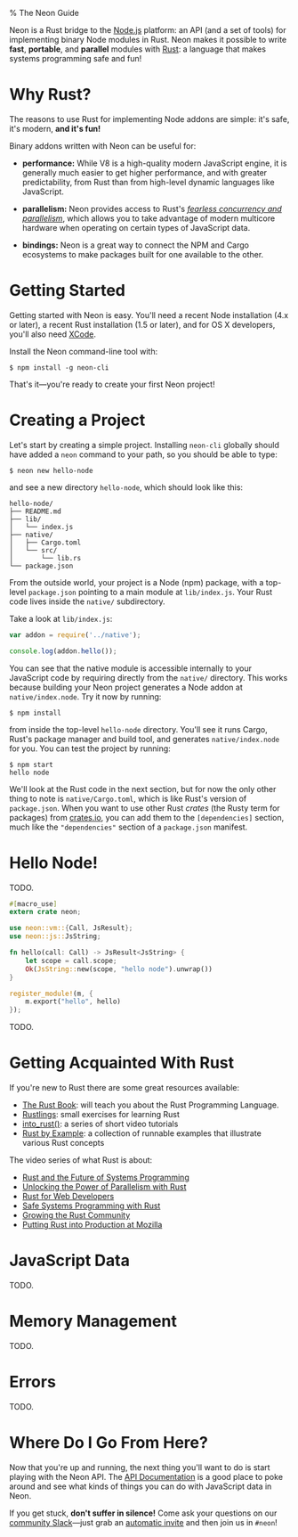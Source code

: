 % The Neon Guide

Neon is a Rust bridge to the [Node.js](http://nodejs.org) platform: an
API (and a set of tools) for implementing binary Node modules in
Rust. Neon makes it possible to write **fast**, **portable**, and
**parallel** modules with [Rust](http://www.rust-lang.org): a language
that makes systems programming safe and fun!

# Why Rust?

The reasons to use Rust for implementing Node addons are simple: it's
safe, it's modern, **and it's fun!**

Binary addons written with Neon can be useful for:

* **performance:** While V8 is a high-quality modern JavaScript
engine, it is generally much easier to get higher performance, and
with greater predictability, from Rust than from high-level dynamic
languages like JavaScript.

* **parallelism:** Neon provides access to Rust's [_fearless
concurrency and
parallelism_](http://blog.rust-lang.org/2015/04/10/Fearless-Concurrency.html),
which allows you to take advantage of modern multicore hardware when
operating on certain types of JavaScript data.

* **bindings:** Neon is a great way to connect the NPM and Cargo
ecosystems to make packages built for one available to the other.

# Getting Started

Getting started with Neon is easy. You'll need a recent Node
installation (4.x or later), a recent Rust installation (1.5 or
later), and for OS X developers, you'll also need
[XCode](https://developer.apple.com/xcode/).

Install the Neon command-line tool with:

```shell
$ npm install -g neon-cli
```

That's it—you're ready to create your first Neon project!

# Creating a Project

Let's start by creating a simple project. Installing `neon-cli`
globally should have added a `neon` command to your path, so you
should be able to type:

```shell
$ neon new hello-node
```

and see a new directory `hello-node`, which should look like this:

```text
hello-node/
├── README.md
├── lib/
│   └── index.js
├── native/
│   ├── Cargo.toml
│   └── src/
│       └── lib.rs
└── package.json
```

From the outside world, your project is a Node (npm) package, with a
top-level `package.json` pointing to a main module at
`lib/index.js`. Your Rust code lives inside the `native/`
subdirectory.

Take a look at `lib/index.js`:

```javascript
var addon = require('../native');

console.log(addon.hello());
```

You can see that the native module is accessible internally to your
JavaScript code by requiring directly from the `native/`
directory. This works because building your Neon project generates a
Node addon at `native/index.node`. Try it now by running:

```shell
$ npm install
```

from inside the top-level `hello-node` directory. You'll see it runs
Cargo, Rust's package manager and build tool, and generates
`native/index.node` for you. You can test the project by running:

```shell
$ npm start
hello node
```

We'll look at the Rust code in the next section, but for now the only
other thing to note is `native/Cargo.toml`, which is like Rust's
version of `package.json`. When you want to use other Rust _crates_
(the Rusty term for packages) from [crates.io](http://crates.io), you
can add them to the `[dependencies]` section, much like the
`"dependencies"` section of a `package.json` manifest.

# Hello Node!

TODO.

```rust
#[macro_use]
extern crate neon;

use neon::vm::{Call, JsResult};
use neon::js::JsString;

fn hello(call: Call) -> JsResult<JsString> {
    let scope = call.scope;
    Ok(JsString::new(scope, "hello node").unwrap())
}

register_module!(m, {
    m.export("hello", hello)
});
```

TODO.

# Getting Acquainted With Rust

If you're new to Rust there are some great resources available:

 - [The Rust Book](https://doc.rust-lang.org/stable/book/): will teach you about the Rust Programming Language.
 - [Rustlings](https://github.com/carols10cents/rustlings): small exercises for learning Rust
 - [into_rust()](http://intorust.com/): a series of short video tutorials
 - [Rust by Example](http://rustbyexample.com/): a collection of runnable examples that illustrate various Rust concepts

The video series of what Rust is about:

 - [Rust and the Future of Systems Programming](https://medium.com/mozilla-tech/rust-and-the-future-of-systems-programming-b75fba746910)
 - [Unlocking the Power of Parallelism with Rust](https://medium.com/mozilla-tech/unlocking-the-power-of-parallelism-with-rust-19f7d565d6d)
 - [Rust for Web Developers](https://medium.com/mozilla-tech/rust-for-web-developers-1b0f4326e8b8)
 - [Safe Systems Programming with Rust](https://medium.com/mozilla-tech/safe-systems-programming-with-rust-d9e955447245)
 - [Growing the Rust Community](https://medium.com/mozilla-tech/growing-the-rust-community-6b6d23725085)
 - [Putting Rust into Production at Mozilla](https://medium.com/mozilla-tech/putting-rust-into-production-at-mozilla-61a1d4d3f0d6)

# JavaScript Data

TODO.

# Memory Management

TODO.

# Errors

TODO.

# Where Do I Go From Here?

Now that you're up and running, the next thing you'll want to do is
start playing with the Neon API. The [API Documentation](./neon) is a
good place to poke around and see what kinds of things you can do with
JavaScript data in Neon.

If you get stuck, **don't suffer in silence!** Come ask your questions
on our [community Slack](https://rust-bindings.slack.com)—just grab an
[automatic invite](https://rust-bindings-slackin.herokuapp.com/)
and then join us in `#neon`!
